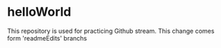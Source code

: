 # helloWorld
This repository is used for practicing Github stream.
This change comes form 'readmeEdits' branchs
